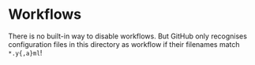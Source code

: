 # Workflows

There is no built-in way to disable workflows. But GitHub only recognises configuration files in this directory as workflow if their filenames match `*.y{,a}ml`!
